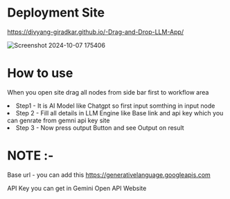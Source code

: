 # Deployment Site 
https://divyang-giradkar.github.io/-Drag-and-Drop-LLM-App/

![Screenshot 2024-10-07 175406](https://github.com/user-attachments/assets/6d677b9e-b5e9-4ffa-addb-9737155e3041)

# How to use 
When you open site drag all nodes from side bar first to workflow area
<li> Step1 - It is AI Model like Chatgpt so first input somthing in input node</li>
<li>Step 2 - Fill all details in LLM Engine like Base link and api key which you can genrate from gemni api key site</li>
<li>Step 3 - Now press output Button and see Output on result</li>

# NOTE :-
 Base url - you can add this
https://generativelanguage.googleapis.com

 API Key you can get in Gemini Open API Website
